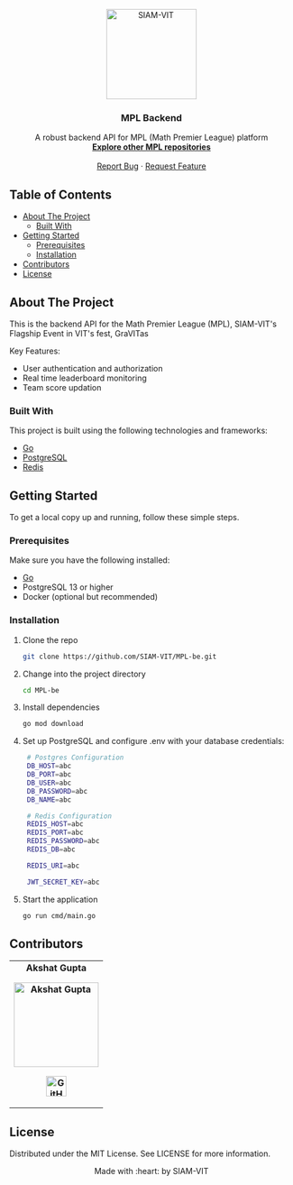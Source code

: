 <p align="center"><img src="https://imgur.com/Vp4LWt0.png" width=160 title="SIAM-VIT" alt="SIAM-VIT"></a>
</p>
<div align="center">
  <h3 align="center">MPL Backend</h3>

  <p align="center">
    A robust backend API for MPL (Math Premier League) platform
    <br />
    <a href="https://github.com/orgs/SIAM-VIT/repositories?q=mpl"><strong>Explore other MPL repositories</strong></a>
    <br />
    <br />
    <a href="https://github.com/SIAM-VIT/MPL-be/issues">Report Bug</a>
    ·
    <a href="https://github.com/SIAM-VIT/MPL-be/issues">Request Feature</a>
  </p>
</div>

<!-- TABLE OF CONTENTS -->
## Table of Contents

- [About The Project](#about-the-project)
  - [Built With](#built-with)
- [Getting Started](#getting-started)
  - [Prerequisites](#prerequisites)
  - [Installation](#installation)
- [Contributors](#contributors)
- [License](#license)

<!-- ABOUT THE PROJECT -->
## About The Project

This is the backend API for the Math Premier League (MPL), SIAM-VIT's Flagship Event in VIT's fest, GraVITas 

Key Features:
- User authentication and authorization
- Real time leaderboard monitoring
- Team score updation

### Built With

This project is built using the following technologies and frameworks:

- [Go](https://golang.org/)
- [PostgreSQL](https://www.postgresql.org/)
- [Redis](https://redis.io/docs/latest/)

<!-- GETTING STARTED -->
## Getting Started

To get a local copy up and running, follow these simple steps.

### Prerequisites

Make sure you have the following installed:

- [Go](https://golang.org/doc/install)
- PostgreSQL 13 or higher
- Docker (optional but recommended)

### Installation

1. Clone the repo
   ```sh
   git clone https://github.com/SIAM-VIT/MPL-be.git

2. Change into the project directory
   ```sh
   cd MPL-be

3. Install dependencies
   ```sh
   go mod download

4. Set up PostgreSQL and configure .env with your database credentials:
   ```sh
    # Postgres Configuration
    DB_HOST=abc
    DB_PORT=abc
    DB_USER=abc
    DB_PASSWORD=abc
    DB_NAME=abc

    # Redis Configuration
    REDIS_HOST=abc   
    REDIS_PORT=abc        
    REDIS_PASSWORD=abc     
    REDIS_DB=abc             

    REDIS_URI=abc

    JWT_SECRET_KEY=abc

6. Start the application
   ```sh
   go run cmd/main.go

## Contributors

<table>
	<tr align="center" style="font-weight:bold">
		<td>
		Akshat Gupta
		<p align="center">
			<img src = "https://avatars.githubusercontent.com/u/84951451?v=4" width="150" height="150" alt="Akshat Gupta">
		</p>
			<p align="center">
				<a href = "https://github.com/Oik17">
					<img src = "http://www.iconninja.com/files/241/825/211/round-collaboration-social-github-code-circle-network-icon.svg" width="36" height = "36" alt="GitHub"/>
				</a>
			</p>
		</td>
	</tr>
</table>


<!-- LICENSE -->
## License
Distributed under the MIT License. See LICENSE for more information.


<p align="center">
	Made with :heart: by SIAM-VIT
</p>